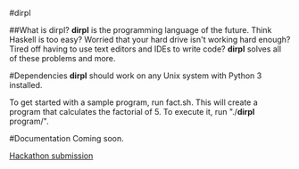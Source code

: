 #dirpl

##What is dirpl?
**dirpl** is the programming language of the future.
Think Haskell is too easy?
Worried that your hard drive isn't working hard enough?
Tired off having to use text editors and IDEs to write code?
**dirpl** solves all of these problems and more.

#Dependencies
**dirpl** should work on any Unix system with Python 3 installed.

To get started with a sample program, run fact.sh.
This will create a program that calculates the factorial of 5.
To execute it, run "./**dirpl** program/".

#Documentation
Coming soon.

[Hackathon submission](http://hackbu-2015s.challengepost.com/submissions/34578-**dirpl**)
